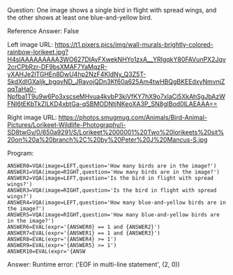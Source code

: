 Question: One image shows a single bird in flight with spread wings, and the other shows at least one blue-and-yellow bird.

Reference Answer: False

Left image URL: https://t1.pixers.pics/img/wall-murals-brightly-colored-rainbow-lorikeet.jpg?H4sIAAAAAAAAA3WO627DIAyFXwekNHYo1zxA__YRIgqkY80FAVunPX2Jqv2crCPbRzr-DF9bsXMAF7YaMqzR-yXAHJe2lTGHEn8DwU4hp2NzF4KIdNy_Q3Z5T-SkdXdIGXaIjk_bgqvND_JRayojQDn3Kf60a625Am4twHBQgBKEEdxyNmvnjZqqTaHa0-Npfba1T9u9w6Po3xscseMHvua4kvbP3kiVfKY7hX9o7xlaCi5XkAhSgJbAzWFNl6tEKbTkZlLKD4xbtGa-qSBMODNtjNKeoXA3P_SN8gIBod0lLAEAAA==

Right image URL: https://photos.smugmug.com/Animals/Bird-Animal-Pictures/Lorikeet-Wildlife-Photography/i-SD8twGv/0/650a9291/S/Lorikeet%2000001%20Two%20lorikeets%20sit%20on%20a%20branch%2C%20by%20Peter%20J%20Mancus-S.jpg

Program:

```
ANSWER0=VQA(image=LEFT,question='How many birds are in the image?')
ANSWER1=VQA(image=RIGHT,question='How many birds are in the image?')
ANSWER2=VQA(image=LEFT,question='Is the bird in flight with spread wings?')
ANSWER3=VQA(image=RIGHT,question='Is the bird in flight with spread wings?')
ANSWER4=VQA(image=LEFT,question='How many blue-and-yellow birds are in the image?')
ANSWER5=VQA(image=RIGHT,question='How many blue-and-yellow birds are in the image?')
ANSWER6=EVAL(expr='{ANSWER0} == 1 and {ANSWER2}')
ANSWER7=EVAL(expr='{ANSWER1} == 1 and {ANSWER3}')
ANSWER8=EVAL(expr='{ANSWER4} >= 1')
ANSWER9=EVAL(expr='{ANSWER5} >= 1')
ANSWER10=EVAL(expr='{ANSW
```
Answer: Runtime error: ('EOF in multi-line statement', (2, 0))

